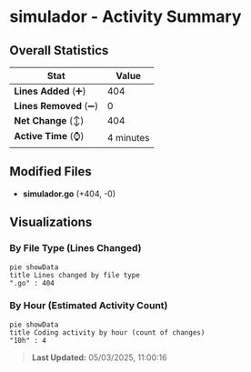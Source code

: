 # simulador - Activity Summary 

## Overall Statistics

| Stat                   | Value                                                             |
| ---------------------- | ----------------------------------------------------------------- |
| **Lines Added** (➕)   | 404                                          |
| **Lines Removed** (➖) | 0                                        |
| **Net Change** (↕)    | 404                |
| **Active Time** (⌚)   | 4 minutes |


## Modified Files
- **simulador.go** (+404, -0)

## Visualizations

### By File Type (Lines Changed)

```mermaid
pie showData
title Lines changed by file type
".go" : 404
```

### By Hour (Estimated Activity Count)

```mermaid
pie showData
title Coding activity by hour (count of changes)
"10h" : 4
```


> **Last Updated:** 05/03/2025, 11:00:16
